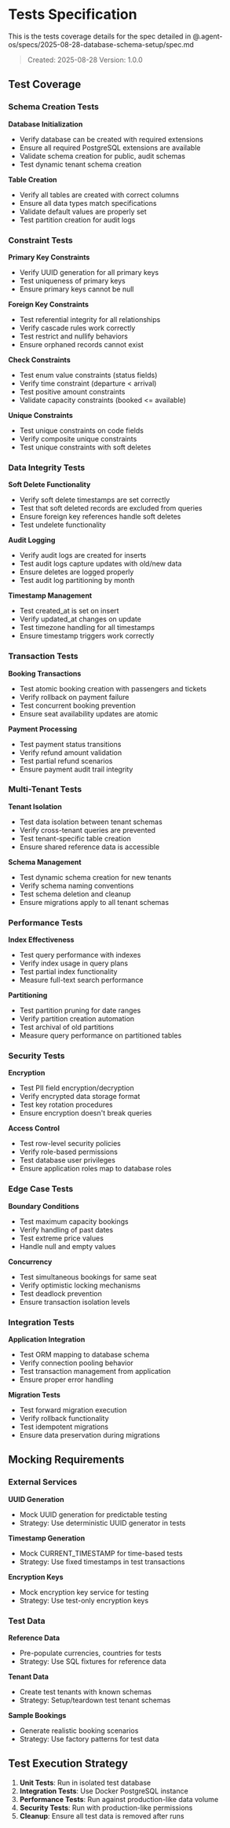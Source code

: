 # Tests Specification

This is the tests coverage details for the spec detailed in @.agent-os/specs/2025-08-28-database-schema-setup/spec.md

> Created: 2025-08-28
> Version: 1.0.0

## Test Coverage

### Schema Creation Tests

**Database Initialization**
- Verify database can be created with required extensions
- Ensure all required PostgreSQL extensions are available
- Validate schema creation for public, audit schemas
- Test dynamic tenant schema creation

**Table Creation**
- Verify all tables are created with correct columns
- Ensure all data types match specifications
- Validate default values are properly set
- Test partition creation for audit logs

### Constraint Tests

**Primary Key Constraints**
- Verify UUID generation for all primary keys
- Test uniqueness of primary keys
- Ensure primary keys cannot be null

**Foreign Key Constraints**
- Test referential integrity for all relationships
- Verify cascade rules work correctly
- Test restrict and nullify behaviors
- Ensure orphaned records cannot exist

**Check Constraints**
- Test enum value constraints (status fields)
- Verify time constraint (departure < arrival)
- Test positive amount constraints
- Validate capacity constraints (booked <= available)

**Unique Constraints**
- Test unique constraints on code fields
- Verify composite unique constraints
- Test unique constraints with soft deletes

### Data Integrity Tests

**Soft Delete Functionality**
- Verify soft delete timestamps are set correctly
- Test that soft deleted records are excluded from queries
- Ensure foreign key references handle soft deletes
- Test undelete functionality

**Audit Logging**
- Verify audit logs are created for inserts
- Test audit logs capture updates with old/new data
- Ensure deletes are logged properly
- Test audit log partitioning by month

**Timestamp Management**
- Test created_at is set on insert
- Verify updated_at changes on update
- Test timezone handling for all timestamps
- Ensure timestamp triggers work correctly

### Transaction Tests

**Booking Transactions**
- Test atomic booking creation with passengers and tickets
- Verify rollback on payment failure
- Test concurrent booking prevention
- Ensure seat availability updates are atomic

**Payment Processing**
- Test payment status transitions
- Verify refund amount validation
- Test partial refund scenarios
- Ensure payment audit trail integrity

### Multi-Tenant Tests

**Tenant Isolation**
- Test data isolation between tenant schemas
- Verify cross-tenant queries are prevented
- Test tenant-specific table creation
- Ensure shared reference data is accessible

**Schema Management**
- Test dynamic schema creation for new tenants
- Verify schema naming conventions
- Test schema deletion and cleanup
- Ensure migrations apply to all tenant schemas

### Performance Tests

**Index Effectiveness**
- Test query performance with indexes
- Verify index usage in query plans
- Test partial index functionality
- Measure full-text search performance

**Partitioning**
- Test partition pruning for date ranges
- Verify partition creation automation
- Test archival of old partitions
- Measure query performance on partitioned tables

### Security Tests

**Encryption**
- Test PII field encryption/decryption
- Verify encrypted data storage format
- Test key rotation procedures
- Ensure encryption doesn't break queries

**Access Control**
- Test row-level security policies
- Verify role-based permissions
- Test database user privileges
- Ensure application roles map to database roles

### Edge Case Tests

**Boundary Conditions**
- Test maximum capacity bookings
- Verify handling of past dates
- Test extreme price values
- Handle null and empty values

**Concurrency**
- Test simultaneous bookings for same seat
- Verify optimistic locking mechanisms
- Test deadlock prevention
- Ensure transaction isolation levels

### Integration Tests

**Application Integration**
- Test ORM mapping to database schema
- Verify connection pooling behavior
- Test transaction management from application
- Ensure proper error handling

**Migration Tests**
- Test forward migration execution
- Verify rollback functionality
- Test idempotent migrations
- Ensure data preservation during migrations

## Mocking Requirements

### External Services

**UUID Generation**
- Mock UUID generation for predictable testing
- Strategy: Use deterministic UUID generator in tests

**Timestamp Generation**
- Mock CURRENT_TIMESTAMP for time-based tests
- Strategy: Use fixed timestamps in test transactions

**Encryption Keys**
- Mock encryption key service for testing
- Strategy: Use test-only encryption keys

### Test Data

**Reference Data**
- Pre-populate currencies, countries for tests
- Strategy: Use SQL fixtures for reference data

**Tenant Data**
- Create test tenants with known schemas
- Strategy: Setup/teardown test tenant schemas

**Sample Bookings**
- Generate realistic booking scenarios
- Strategy: Use factory patterns for test data

## Test Execution Strategy

1. **Unit Tests**: Run in isolated test database
2. **Integration Tests**: Use Docker PostgreSQL instance
3. **Performance Tests**: Run against production-like data volume
4. **Security Tests**: Run with production-like permissions
5. **Cleanup**: Ensure all test data is removed after runs